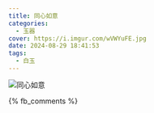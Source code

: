 ```yaml
---
title: 同心如意
categories:
  - 玉器
cover: https://i.imgur.com/wVWYuFE.jpg
date: 2024-08-29 18:41:53
tags:
  - 白玉
---
```


![同心如意](https://i.imgur.com/wVWYuFE.jpg)

{% fb_comments %}
